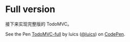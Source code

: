 # Full version

接下来实现完整版的 TodoMVC。
    
<p data-height="600" data-theme-id="0" data-slug-hash="XdoEWy" data-default-tab="html,result" data-user="luics" data-embed-version="2" class="codepen">See the Pen <a href="http://codepen.io/luics/pen/XdoEWy/">TodoMVC-full</a> by luics (<a href="http://codepen.io/luics">@luics</a>) on <a href="http://codepen.io">CodePen</a>.</p>
<script async src="//assets.codepen.io/assets/embed/ei.js"></script>